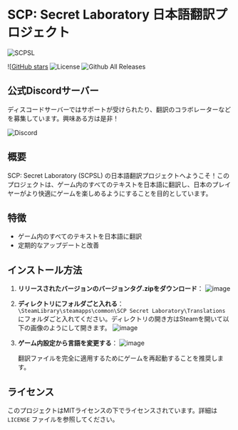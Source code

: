 # SCP: Secret Laboratory 日本語翻訳プロジェクト

![SCPSL](https://shared.akamai.steamstatic.com/store_item_assets/steam/apps/700330/capsule_616x353.jpg?t=1717344352)

![[GitHub stars](https://img.shields.io/github/stars/hayabusa255/SCPSLTranslationJP) ![License](https://img.shields.io/github/license/hayabusa255/SCPSLTranslationJP)
![[Github All Releases](https://img.shields.io/github/downloads/hayabusa255/SCPSLTranslationJP/total.svg)]()

## 公式Discordサーバー

ディスコードサーバーではサポートが受けられたり、翻訳のコラボレーターなどを募集しています。興味ある方は是非！

![[Discord](https://img.shields.io/discord/1251264959690838056)](https://discord.gg/qwgZ8j6GUw)
## 概要
SCP: Secret Laboratory (SCPSL) の日本語翻訳プロジェクトへようこそ！このプロジェクトは、ゲーム内のすべてのテキストを日本語に翻訳し、日本のプレイヤーがより快適にゲームを楽しめるようにすることを目的としています。

## 特徴
- ゲーム内のすべてのテキストを日本語に翻訳
- 定期的なアップデートと改善

## インストール方法
1. **リリースされたバージョンのバージョンタグ.zipをダウンロード**：
      ![image](https://github.com/hayabusa255/SCPSLTranslationJP/assets/140249828/47f1eb3f-0004-4834-801a-248fd2f8a4d0)
2. **ディレクトリにフォルダごと入れる**：
    `\SteamLibrary\steamapps\common\SCP Secret Laboratory\Translations` にフォルダごと入れてください。ディレクトリの開き方はSteamを開いて以下の画像のようにして開きます。
    ![image](https://github.com/hayabusa255/SCPSLTranslationJP/assets/140249828/b7a3309b-cee3-44ac-92be-e97165cda390)

3. **ゲーム内設定から言語を変更する**：
    ![image](https://github.com/hayabusa255/SCPSLTranslationJP/assets/140249828/5f85438c-641a-4fcc-8641-d13ed887ee12)
    
    翻訳ファイルを完全に適用するためにゲームを再起動することを推奨します。

## ライセンス
このプロジェクトはMITライセンスの下でライセンスされています。詳細は `LICENSE` ファイルを参照してください。
